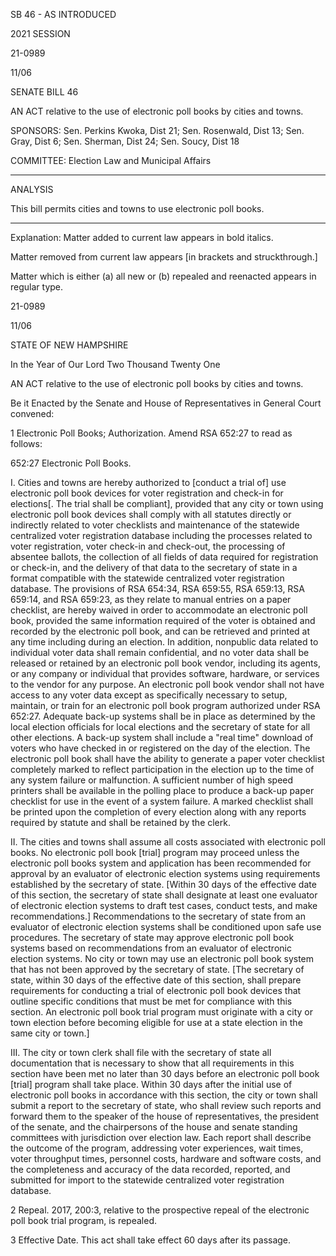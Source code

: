  SB 46 - AS INTRODUCED

 

 

2021 SESSION

 21-0989

 11/06

 

SENATE BILL 46

 

AN ACT relative to the use of electronic poll books by cities and towns.

 

SPONSORS: Sen. Perkins Kwoka, Dist 21; Sen. Rosenwald, Dist 13; Sen. Gray, Dist 6; Sen. Sherman, Dist 24; Sen. Soucy, Dist 18

 

COMMITTEE: Election Law and Municipal Affairs

 

-----------------------------------------------------------------

 

ANALYSIS

 

 This bill permits cities and towns to use electronic poll books.

 

- - - - - - - - - - - - - - - - - - - - - - - - - - - - - - - - - - - - - - - - - - - - - - - - - - - - - - - - - - - - - - - - - - - - - - - - - - - 

 

Explanation: Matter added to current law appears in bold italics.

 Matter removed from current law appears [in brackets and struckthrough.]

 Matter which is either (a) all new or (b) repealed and reenacted appears in regular type.

 21-0989

 11/06

 

STATE OF NEW HAMPSHIRE

 

In the Year of Our Lord Two Thousand Twenty One

 

AN ACT relative to the use of electronic poll books by cities and towns.

 

Be it Enacted by the Senate and House of Representatives in General Court convened:

 

 1 Electronic Poll Books; Authorization. Amend RSA 652:27 to read as follows:

 652:27 Electronic Poll Books. 

 I. Cities and towns are hereby authorized to [conduct a trial of] use electronic poll book devices for voter registration and check-in for elections[. The trial shall be compliant], provided that any city or town using electronic poll book devices shall comply with all statutes directly or indirectly related to voter checklists and maintenance of the statewide centralized voter registration database including the processes related to voter registration, voter check-in and check-out, the processing of absentee ballots, the collection of all fields of data required for registration or check-in, and the delivery of that data to the secretary of state in a format compatible with the statewide centralized voter registration database. The provisions of RSA 654:34, RSA 659:55, RSA 659:13, RSA 659:14, and RSA 659:23, as they relate to manual entries on a paper checklist, are hereby waived in order to accommodate an electronic poll book, provided the same information required of the voter is obtained and recorded by the electronic poll book, and can be retrieved and printed at any time including during an election. In addition, nonpublic data related to individual voter data shall remain confidential, and no voter data shall be released or retained by an electronic poll book vendor, including its agents, or any company or individual that provides software, hardware, or services to the vendor for any purpose. An electronic poll book vendor shall not have access to any voter data except as specifically necessary to setup, maintain, or train for an electronic poll book program authorized under RSA 652:27. Adequate back-up systems shall be in place as determined by the local election officials for local elections and the secretary of state for all other elections. A back-up system shall include a "real time" download of voters who have checked in or registered on the day of the election. The electronic poll book shall have the ability to generate a paper voter checklist completely marked to reflect participation in the election up to the time of any system failure or malfunction. A sufficient number of high speed printers shall be available in the polling place to produce a back-up paper checklist for use in the event of a system failure. A marked checklist shall be printed upon the completion of every election along with any reports required by statute and shall be retained by the clerk. 

 II. The cities and towns shall assume all costs associated with electronic poll books. No electronic poll book [trial] program may proceed unless the electronic poll books system and application has been recommended for approval by an evaluator of electronic election systems using requirements established by the secretary of state. [Within 30 days of the effective date of this section, the secretary of state shall designate at least one evaluator of electronic election systems to draft test cases, conduct tests, and make recommendations.] Recommendations to the secretary of state from an evaluator of electronic election systems shall be conditioned upon safe use procedures. The secretary of state may approve electronic poll book systems based on recommendations from an evaluator of electronic election systems. No city or town may use an electronic poll book system that has not been approved by the secretary of state. [The secretary of state, within 30 days of the effective date of this section, shall prepare requirements for conducting a trial of electronic poll book devices that outline specific conditions that must be met for compliance with this section. An electronic poll book trial program must originate with a city or town election before becoming eligible for use at a state election in the same city or town.] 

 III. The city or town clerk shall file with the secretary of state all documentation that is necessary to show that all requirements in this section have been met no later than 30 days before an electronic poll book [trial] program shall take place. Within 30 days after the initial use of electronic poll books in accordance with this section, the city or town shall submit a report to the secretary of state, who shall review such reports and forward them to the speaker of the house of representatives, the president of the senate, and the chairpersons of the house and senate standing committees with jurisdiction over election law. Each report shall describe the outcome of the program, addressing voter experiences, wait times, voter throughput times, personnel costs, hardware and software costs, and the completeness and accuracy of the data recorded, reported, and submitted for import to the statewide centralized voter registration database.

 2 Repeal. 2017, 200:3, relative to the prospective repeal of the electronic poll book trial program, is repealed.

 3 Effective Date. This act shall take effect 60 days after its passage.

